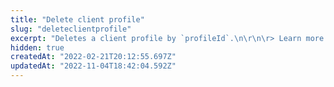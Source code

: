```yaml
---
title: "Delete client profile"
slug: "deleteclientprofile"
excerpt: "Deletes a client profile by `profileId`.\n\r\n\r> Learn more about the [Profile System](https://developers.vtex.com/vtex-rest-api/docs/profile-system) and its other API endpoints."
hidden: true
createdAt: "2022-02-21T20:12:55.697Z"
updatedAt: "2022-11-04T18:42:04.592Z"
---
```

